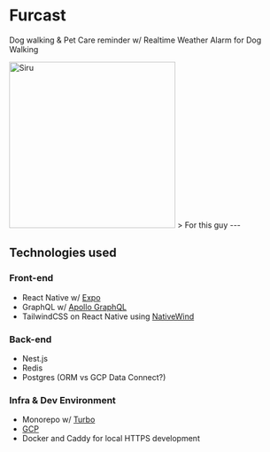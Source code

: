 # Furcast
Dog walking & Pet Care reminder w/ Realtime Weather Alarm for Dog Walking

<img src="https://github.com/user-attachments/assets/559e10aa-a5b2-4055-9aea-fcd716034e11" alt="Siru" width="300">
> For this guy
---

## Technologies used

### Front-end
- React Native w/ [Expo](https://expo.dev/)
- GraphQL w/ [Apollo GraphQL](https://apollographql.com/)
- TailwindCSS on React Native using [NativeWind](https://nativewind.dev/)

### Back-end
- Nest.js
- Redis
- Postgres (ORM vs GCP Data Connect?)

### Infra & Dev Environment
- Monorepo w/ [Turbo](https://turbo.build/)
- [GCP](https://cloud.google.com/)
- Docker and Caddy for local HTTPS development
